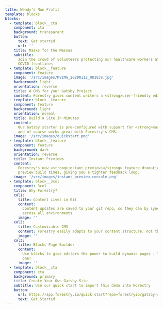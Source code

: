 ```yaml
---
title: Wendy's Non Profit
template: blocks
blocks:
  - template: block__cta
    component: cta
    background: transparent
    button:
      text: Get started
      url: ''
    title: Masks for the Masses
    subtitle:
      Join the crowd of volunteers protecting our healthcare workers at the
      COVID frontlines
  - template: block__feature
    component: feature
    image: '/src/images/MVIMG_20200112_081838.jpg'
    background: light
    orientation: reverse
    title: A CMS for your Gatsby Project
    content: Forestry gives content writers a <strong>user-friendly editing experience</strong>
  - template: block__feature
    component: feature
    background: light
    orientation: normal
    title: Build a Site in Minutes
    content:
      Our Gatsby starter is pre-configured with support for <strong>markdown</strong>,
      and of course works great with Forestry's CMS.
    image: '/src/images/quickstart.png'
  - template: block__feature
    component: feature
    background: dark
    orientation: reverse
    title: Instant Previews
    content:
      Forestry's new <strong>instant previews</strong> feature dramatically reduces
      preview build times, giving you a tighter feedback loop.
    image: '/src/images/instant_preview_console.png'
  - template: block__3col
    component: 3col
    title: Why Forestry?
    col1:
      title: Content Lives in Git
      content:
        Content updates are saved to your git repo, so they can by synchronized
        across all environments
      image: ''
    col2:
      title: Customizable CMS
      content: Forestry easily adapts to your content structure, not the other way around.
      image: ''
    col3:
      title: Blocks Page Builder
      content:
        Use blocks to give editors the power to build dynamic pages - like this
        one!
      image: ''
  - template: block__cta
    component: cta
    background: primary
    title: Create Your Own Gatsby Site
    subtitle: Use our quick start to import this demo into Forestry
    button:
      url: https://app.forestry.io/quick-start?repo=forestryio/gatsby-starter-forestry&branch=master&engine=gatsby
      text: Get Started
---
```

